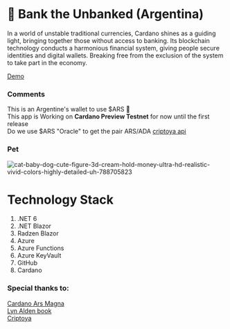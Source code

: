 # :bank: Bank the Unbanked (Argentina)


In a world of unstable traditional currencies, Cardano shines as a guiding light, bringing together those without access to banking. Its blockchain technology conducts a harmonious financial system, giving people secure identities and digital wallets. Breaking free from the exclusion of the system to take part in the economy.

[Demo](https://blue-field-0d777b910.4.azurestaticapps.net/home "Demo Url")

### Comments
This is an Argentine's wallet to use $ARS :shit: </br>
This app is Working on **Cardano Preview Testnet** for now until the first release  </br>
Do we use $ARS "Oracle" to get the pair ARS/ADA [criptoya api](https://criptoya.com/api)  </br>

### Pet

![cat-baby-dog-cute-figure-3d-cream-hold-money-ultra-hd-realistic-vivid-colors-highly-detailed-uh-788705823](https://github.com/lisandro-iraguen/bank-the-unbanked/assets/70443444/93566d30-d43a-4d09-98d8-1f45812d1f84)


# Technology Stack
1. .NET 6
2. .NET Blazor
3. Radzen Blazor
4. Azure
5. Azure Functions
6. Azure KeyVault
7. GitHub
8. Cardano


### Special thanks to:
[Cardano Ars Magna](https://arsmagna.xyz/apps/web-tx-editor/) <br>
[Lyn Alden book](https://www.amazon.com/Broken-Money-Financial-System-Failing/dp/B0CG83QBJ6)<br>
[Criptoya](https://criptoya.com/) 
